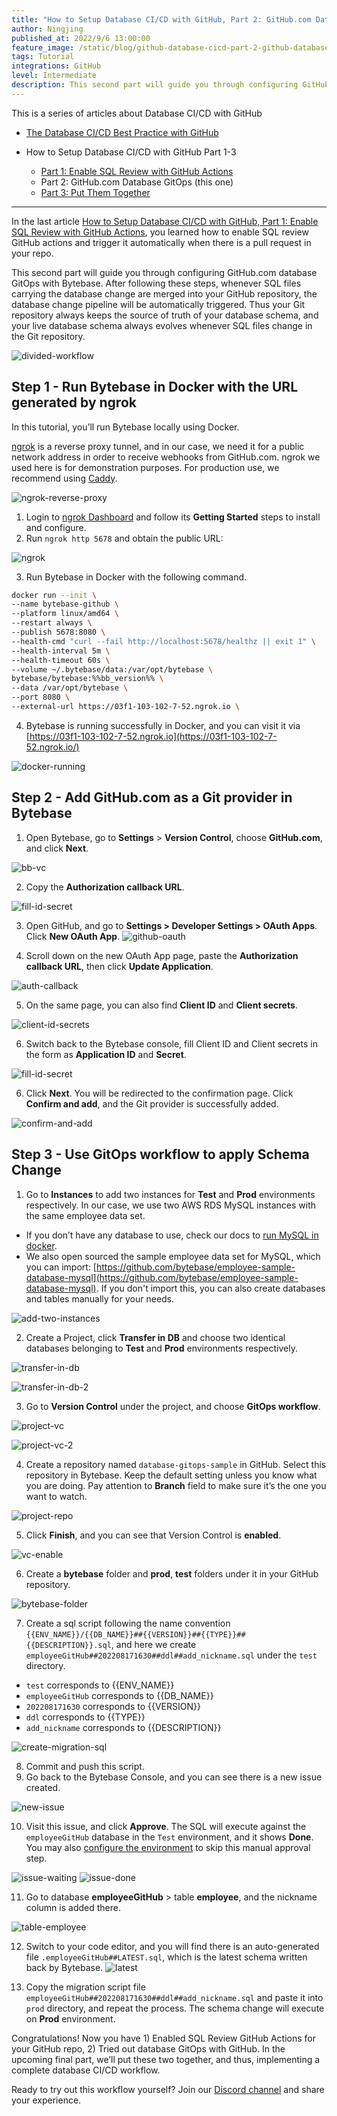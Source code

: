 ```yaml
---
title: "How to Setup Database CI/CD with GitHub, Part 2: GitHub.com Database GitOps"
author: Ningjing
published_at: 2022/9/6 13:00:00
feature_image: /static/blog/github-database-cicd-part-2-github-database-gitops/howto-github-2.webp
tags: Tutorial
integrations: GitHub
level: Intermediate
description: This second part will guide you through configuring GitHub.com database GitOps with Bytebase. After following these steps, you can trigger database changes by merging sql files into your GitHub repository.
---
```


This is a series of articles about Database CI/CD with GitHub

- [The Database CI/CD Best Practice with GitHub](/blog/database-cicd-best-practice-with-github)

- How to Setup Database CI/CD with GitHub Part 1-3
  - [Part 1: Enable SQL Review with GitHub Actions](/blog/github-database-cicd-part-1-sql-review-github-actions)
  - Part 2: GitHub.com Database GitOps (this one)
  - [Part 3: Put Them Together](/blog/github-database-cicd-part-3-put-them-together)

---

In the last article [How to Setup Database CI/CD with GitHub, Part 1: Enable SQL Review with GitHub Actions](/blog/github-database-cicd-part-1-sql-review-github-actions), you learned how to enable SQL review GitHub actions and trigger it automatically when there is a pull request in your repo.

This second part will guide you through configuring GitHub.com database GitOps with Bytebase. After following these steps, whenever SQL files carrying the database change are merged into your GitHub repository, the database change pipeline will be automatically triggered. Thus your Git repository always keeps the source of truth of your database schema, and your live database schema always evolves whenever SQL files change in the Git repository.

![divided-workflow](/static/blog/github-database-cicd-part-2-github-database-gitops/divided-workflow.webp)

## Step 1 - Run Bytebase in Docker with the URL generated by ngrok

In this tutorial, you’ll run Bytebase locally using Docker.

[ngrok](https://ngrok.com/) is a reverse proxy tunnel, and in our case, we need it for a public network address in order to receive webhooks from GitHub.com. ngrok we used here is for demonstration purposes. For production use, we recommend using [Caddy](https://caddyserver.com/).

![ngrok-reverse-proxy](/static/blog/github-database-cicd-part-2-github-database-gitops/ngrok-reverse-proxy.webp)

1. Login to [ngrok Dashboard](https://dashboard.ngrok.com/get-started/setup) and follow its **Getting Started** steps to install and configure.
2. Run `ngrok http 5678` and obtain the public URL:

![ngrok](/static/blog/github-database-cicd-part-2-github-database-gitops/ngrok.webp)

3. Run Bytebase in Docker with the following command.

```bash
docker run --init \
--name bytebase-github \
--platform linux/amd64 \
--restart always \
--publish 5678:8080 \
--health-cmd "curl --fail http://localhost:5678/healthz || exit 1" \
--health-interval 5m \
--health-timeout 60s \
--volume ~/.bytebase/data:/var/opt/bytebase \
bytebase/bytebase:%%bb_version%% \
--data /var/opt/bytebase \
--port 8080 \
--external-url https://03f1-103-102-7-52.ngrok.io \
```

4. Bytebase is running successfully in Docker, and you can visit it via [https://03f1-103-102-7-52.ngrok.io](https://03f1-103-102-7-52.ngrok.io/)

![docker-running](/static/blog/github-database-cicd-part-2-github-database-gitops/docker-running.webp)

## Step 2 - Add GitHub.com as a Git provider in Bytebase

1. Open Bytebase, go to **Settings** > **Version Control**, choose **GitHub.com**, and click **Next**.

![bb-vc](/static/blog/github-database-cicd-part-2-github-database-gitops/bb-vc.webp)

2. Copy the **Authorization callback URL**.

![fill-id-secret](/static/blog/github-database-cicd-part-2-github-database-gitops/fill-id-secret.webp)

3. Open GitHub, and go to **Settings > Developer Settings > OAuth Apps**. Click **New OAuth App**.
   ![github-oauth](/static/blog/github-database-cicd-part-2-github-database-gitops/github-oauth.webp)

4. Scroll down on the new OAuth App page, paste the **Authorization callback URL**, then click **Update Application**.

![auth-callback](/static/blog/github-database-cicd-part-2-github-database-gitops/auth-callback.webp)

5. On the same page, you can also find **Client ID** and **Client secrets**.

![client-id-secrets](/static/blog/github-database-cicd-part-2-github-database-gitops/client-id-secrets.webp)

6. Switch back to the Bytebase console, fill Client ID and Client secrets in the form as **Application ID** and **Secret**.

![fill-id-secret](/static/blog/github-database-cicd-part-2-github-database-gitops/fill-id-secret.webp)

6. Click **Next**. You will be redirected to the confirmation page. Click **Confirm and add**, and the Git provider is successfully added.

![confirm-and-add](/static/blog/github-database-cicd-part-2-github-database-gitops/confirm-and-add.webp)

## Step 3 - Use GitOps workflow to apply Schema Change

1. Go to **Instances** to add two instances for **Test** and **Prod** environments respectively. In our case, we use two AWS RDS MySQL instances with the same employee data set.

- If you don’t have any database to use, check our docs to [run MySQL in docker](/docs/get-started/install/local-mysql-instance).
- We also open sourced the sample employee data set for MySQL, which you can import: [https://github.com/bytebase/employee-sample-database-mysql](https://github.com/bytebase/employee-sample-database-mysql). If you don't import this, you can also create databases and tables manually for your needs.

![add-two-instances](/static/blog/github-database-cicd-part-2-github-database-gitops/add-two-instances.webp)

2. Create a Project, click **Transfer in DB** and choose two identical databases belonging to **Test** and **Prod** environments respectively.

![transfer-in-db](/static/blog/github-database-cicd-part-2-github-database-gitops/transfer-in-db.webp)

![transfer-in-db-2](/static/blog/github-database-cicd-part-2-github-database-gitops/transfer-in-db-2.webp)

3. Go to **Version Control** under the project, and choose **GitOps workflow**.

![project-vc](/static/blog/github-database-cicd-part-2-github-database-gitops/project-vc.webp)

![project-vc-2](/static/blog/github-database-cicd-part-2-github-database-gitops/project-vc-2.webp)

4. Create a repository named `database-gitops-sample` in GitHub. Select this repository in Bytebase. Keep the default setting unless you know what you are doing. Pay attention to **Branch** field to make sure it’s the one you want to watch.

![project-repo](/static/blog/github-database-cicd-part-2-github-database-gitops/project-repo.webp)

5. Click **Finish**, and you can see that Version Control is **enabled**.

![vc-enable](/static/blog/github-database-cicd-part-2-github-database-gitops/vc-enable.webp)

6. Create a **bytebase** folder and **prod**, **test** folders under it in your GitHub repository.

![bytebase-folder](/static/blog/github-database-cicd-part-2-github-database-gitops/bytebase-folder.webp)

7. Create a sql script following the name convention `{{ENV_NAME}}/{{DB_NAME}}##{{VERSION}}##{{TYPE}}##{{DESCRIPTION}}.sql`, and here we create `employeeGitHub##202208171630##ddl##add_nickname.sql` under the `test` directory.

- `test` corresponds to {{ENV_NAME}}
- `employeeGitHub` corresponds to {{DB_NAME}}
- `202208171630` corresponds to {{VERSION}}
- `ddl` corresponds to {{TYPE}}
- `add_nickname` corresponds to {{DESCRIPTION}}

![create-migration-sql](/static/blog/github-database-cicd-part-2-github-database-gitops/create-migration-sql.webp)

8. Commit and push this script.
9. Go back to the Bytebase Console, and you can see there is a new issue created.

![new-issue](/static/blog/github-database-cicd-part-2-github-database-gitops/new-issue.webp)

10. Visit this issue, and click **Approve**. The SQL will execute against the `employeeGitHub` database in the `Test` environment, and it shows **Done**. You may also [configure the environment](/docs/get-started/configure-workspace/set-up-environments) to skip this manual approval step.

![issue-waiting](/static/blog/github-database-cicd-part-2-github-database-gitops/issue-waiting.webp)
![issue-done](/static/blog/github-database-cicd-part-2-github-database-gitops/issue-done.webp)

11. Go to database **employeeGitHub** > table **employee**, and the nickname column is added there.

![table-employee](/static/blog/github-database-cicd-part-2-github-database-gitops/table-employee.webp)

12. Switch to your code editor, and you will find there is an auto-generated file `.employeeGitHub##LATEST.sql`, which is the latest schema written back by Bytebase.
    ![latest](/static/blog/github-database-cicd-part-2-github-database-gitops/latest.webp)

1.  Copy the migration script file `employeeGitHub##202208171630##ddl##add_nickname.sql` and paste it into `prod` directory, and repeat the process. The schema change will execute on **Prod** environment.

Congratulations! Now you have 1) Enabled SQL Review GitHub Actions for your GitHub repo, 2) Tried out database GitOps with GitHub. In the upcoming final part, we’ll put these two together, and thus, implementing a complete database CI/CD workflow.

Ready to try out this workflow yourself? Join our [Discord channel](https://discord.gg/6JYYBXvMDF) and share your experience.
